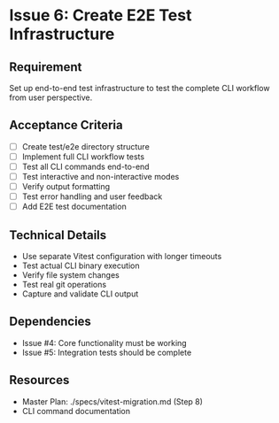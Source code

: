 # Issue 6: Create E2E Test Infrastructure

## Requirement
Set up end-to-end test infrastructure to test the complete CLI workflow from user perspective.

## Acceptance Criteria
- [ ] Create test/e2e directory structure
- [ ] Implement full CLI workflow tests
- [ ] Test all CLI commands end-to-end
- [ ] Test interactive and non-interactive modes
- [ ] Verify output formatting
- [ ] Test error handling and user feedback
- [ ] Add E2E test documentation

## Technical Details
- Use separate Vitest configuration with longer timeouts
- Test actual CLI binary execution
- Verify file system changes
- Test real git operations
- Capture and validate CLI output

## Dependencies
- Issue #4: Core functionality must be working
- Issue #5: Integration tests should be complete

## Resources
- Master Plan: ./specs/vitest-migration.md (Step 8)
- CLI command documentation